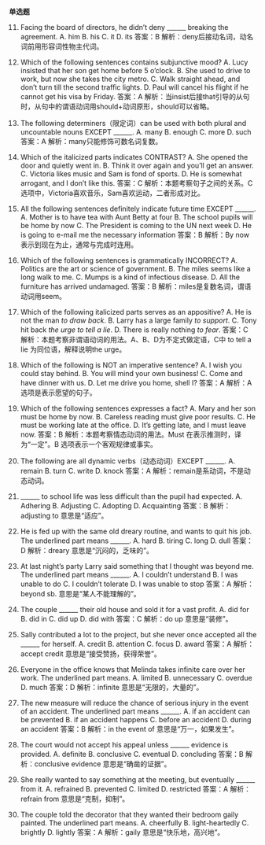**单选题**

11. Facing the board of directors, he didn’t deny ______ breaking the agreement.
A. him  B. his  C. it  D. its
答案：B
解析：deny后接动名词，动名词前用形容词性物主代词。

12. Which of the following sentences contains subjunctive mood?
A. Lucy insisted that her son get home before 5 o’clock.
B. She used to drive to work, but now she takes the city metro.
C. Walk straight ahead, and don’t turn till the second traffic lights.
D. Paul will cancel his flight if he cannot get his visa by Friday.
答案：A
解析：当insist后接that引导的从句时，从句中的谓语动词用should+动词原形，should可以省略。

13. The following determiners（限定词）can be used with both plural and uncountable nouns EXCEPT ______.
A. many  B. enough  C. more  D. such
答案：A
解析：many只能修饰可数名词复数。

14. Which of the italicized parts indicates CONTRAST?
A. She opened the door and quietly went in.
B. Think it over again and you’ll get an answer.
C. Victoria likes music and Sam is fond of sports.
D. He is somewhat arrogant, and I don’t like this.
答案：C
解析：本题考察句子之间的关系。C选项中，Victoria喜欢音乐，Sam喜欢运动，二者形成对比。

15. All the following sentences definitely indicate future time EXCEPT ______.
A. Mother is to have tea with Aunt Betty at four
B. The school pupils will be home by now
C. The President is coming to the UN next week
D. He is going to e-mail me the necessary information
答案：B
解析：By now 表示到现在为止，通常与完成时连用。

16. Which of the following sentences is grammatically INCORRECT?
A. Politics are the art or science of government.
B. The miles seems like a long walk to me.
C. Mumps is a kind of infectious disease.
D. All the furniture has arrived undamaged.
答案：B
解析：miles是复数名词，谓语动词用seem。

17. Which of the following italicized parts serves as an appositive?
A. He is not the man *to draw back*.  B. Larry has a large family *to support*.
C. Tony hit back *the urge to tell a lie*. D. There is really nothing *to fear*.
答案：C
解析：本题考察非谓语动词的用法。A、B、D为不定式做定语，C中 to tell a lie 为同位语，解释说明the urge。

18. Which of the following is NOT an imperative sentence?
A. I wish you could stay behind.
B. You will mind your own business!
C. Come and have dinner with us.
D. Let me drive you home, shell I?
答案：A
解析：A选项是表示愿望的句子。

19. Which of the following sentences expresses a fact?
A. Mary and her son must be home by now.
B. Careless reading must give poor results.
C. He must be working late at the office.
D. It’s getting late, and I must leave now.
答案：B
解析：本题考察情态动词的用法。Must 在表示推测时，译为“一定”。B 选项表示一个客观规律或事实。

20. The following are all dynamic verbs（动态动词）EXCEPT ______.
A. remain  B. turn  C. write  D. knock
答案：A
解析：remain是系动词，不是动态动词。

21. ______ to school life was less difficult than the pupil had expected.
A. Adhering  B. Adjusting  C. Adopting  D. Acquainting
答案：B
解析：adjusting to 意思是“适应”。

22. He is fed up with the same old dreary routine, and wants to quit his job. The underlined part means ______.
A. hard  B. tiring  C. long  D. dull
答案：D
解析：dreary 意思是“沉闷的，乏味的”。

23. At last night’s party Larry said something that I thought was beyond me. The underlined part means ______.
A. I couldn’t understand  B. I was unable to do
C. I couldn’t tolerate  D. I was unable to stop
答案：A
解析：beyond sb. 意思是“某人不能理解的”。

24. The couple ______ their old house and sold it for a vast profit.
A. did for  B. did in  C. did up  D. did with
答案：C
解析：do up 意思是“装修”。

25. Sally contributed a lot to the project, but she never once accepted all the ______ for herself.
A. credit  B. attention  C. focus  D. award
答案：A
解析：accept credit 意思是“接受赞扬，获得荣誉”。

26. Everyone in the office knows that Melinda takes infinite care over her work. The underlined part means.
A. limited  B. unnecessary  C. overdue  D. much
答案：D
解析：infinite 意思是“无限的，大量的”。

27. The new measure will reduce the chance of serious injury in the event of an accident. The underlined part means ______.
A. if an accident can be prevented B. if an accident happens
C. before an accident  D. during an accident
答案：B
解析：in the event of 意思是“万一，如果发生”。

28. The court would not accept his appeal unless ______ evidence is provided.
A. definite  B. conclusive  C. eventual  D. concluding
答案：B
解析：conclusive evidence 意思是“确凿的证据”。

29. She really wanted to say something at the meeting, but eventually ______ from it.
A. refrained  B. prevented  C. limited  D. restricted
答案：A
解析：refrain from 意思是“克制，抑制”。

30. The couple told the decorator that they wanted their bedroom gaily painted. The underlined part means.
A. cheerfully  B. light-heartedly  C. brightly  D. lightly
答案：A
解析：gaily 意思是“快乐地，高兴地”。
